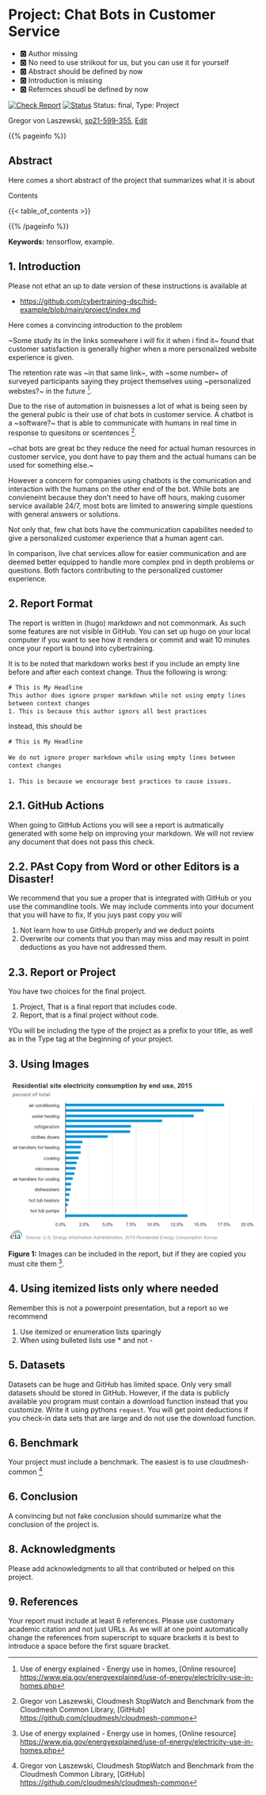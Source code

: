 # Project: Chat Bots in Customer Service

* :o2: Author missing
* :o2: No need to use striikout for us, but you can use it for yourself
* :o2: Abstract should be defined by now
* :o2: Introduction is missing
* :o2: Refernces shoudl be defined by now


[![Check Report](https://github.com/cybertraining-dsc/sp21-599-355/workflows/Check%20Report/badge.svg)](https://github.com/cybertraining-dsc/sp21-599-355/actions)
[![Status](https://github.com/cybertraining-dsc/sp21-599-355/workflows/Status/badge.svg)](https://github.com/cybertraining-dsc/sp21-599-355/actions)
Status: final, Type: Project


Gregor von Laszewski, [sp21-599-355](https://github.com/cybertraining-dsc/sp21-599-355/), [Edit](https://github.com/cybertraining-dsc/sp21-599-355/blob/main/project/project.md)

{{% pageinfo %}}

## Abstract

Here comes a short abstract of the project that summarizes what it is about

Contents

{{< table_of_contents >}}

{{% /pageinfo %}}

**Keywords:** tensorflow, example. 

## 1. Introduction

Please not ethat an up to date version of these instructions is available at

* <https://github.com/cybertraining-dsc/hid-example/blob/main/project/index.md>

Here comes a convincing introduction to the problem


~Some study its in the links somewhere i will fix it when i find it~ found that customer satisfaction is generally higher when a more personalized website experience is given.

The retention rate was ~in that same link~, with ~some number~ of surveyed participants saying they project themselves using ~personalized webstes?~ in the future [^1].


Due to the rise of automation in buisnesses a lot of what is being seen by the general publc is their use of chat bots in customer service. A chatbot is a ~software?~ that is able to communicate with humans in real time in response to quesitons or scentences [^2].

~chat bots are great bc they reduce the need for actual human resources in customer service, you dont have to pay them and the actual humans can be used for something else.~ 

However a concern for companies using chatbots is the comunication and interaction with the humans on the other end of the bot. While bots are convieneint because they don't need to have off hours, making cusomer service available 24/7, most bots are limited to answering simple questions with general answers or solutions. 

Not only that, few chat bots have the communication capabilites needed to give a personalized customer experience that a human agent can.

In comparison, live chat services allow for easier communication and are deemed better equipped to handle more complex pnd in depth problems or questions. Both factors contributing to the personalized customer experience. 



## 2. Report Format

The report is written in (hugo) markdown and not commonmark. As such some features are not visible in GitHub. You can 
set up hugo on your local computer if you want to see how it renders or commit and wait 10 minutes once your report is 
bound into cybertraining.

It is to be noted that markdown works best if you include an empty line before and after each context change. 
Thus the following is wrong:

```
# This is My Headline
This author does ignore proper markdown while not using empty lines between context changes
1. This is because this author ignors all best practices
```

Instead, this should be 

```
# This is My Headline

We do not ignore proper markdown while using empty lines between context changes

1. This is because we encourage best practices to cause issues.
```

## 2.1. GitHub Actions

When going to GitHub Actions you will see a report is autmatically generated with some help on improving your markdown. 
We will not review any document that does not pass this check.

## 2.2. PAst Copy from Word or other Editors is a Disaster!

We recommend that you sue a proper that is integrated with GitHub or you use the commandline tools. We may include 
comments into your document that you will have to fix, If you juys past copy you will 

1. Not learn how to use GitHub properly and we deduct points
2. Overwrite our coments that you than may miss and may result in point deductions as you have not addressed them.

## 2.3. Report or Project

You have two choices for the final project. 

1. Project, That is a final report that includes code.
2. Report, that is a final project without code.

YOu will be including the type of the project as a prefix to your title, as well as in the Type tag
at the beginning of your project.

## 3. Using Images

![Figure 1](https://github.com/cybertraining-dsc/fa20-523-314/raw/main/project/images/chart.png)

**Figure 1:** Images can be included in the report, but if they are copied you must cite them [^1].

## 4. Using itemized lists only where needed

Remember this is not a powerpoint presentation, but a report so we recommend

1. Use itemized or enumeration lists sparingly
2. When using bulleted lists use * and not - 

## 5. Datasets

Datasets can be huge and GitHub has limited space. Only very small datasets should be stored in GitHub.
However, if the data is publicly available you program must contain a download function instead that you customize.
Write it using pythons `request`. You will get point deductions if you check-in data sets that are large and do not use
the download function.

## 6. Benchmark

Your project must include a benchmark. The easiest is to use cloudmesh-common [^2]
 
## 6. Conclusion

A convincing but not fake conclusion should summarize what the conclusion of the project is.

## 8. Acknowledgments

Please add acknowledgments to all that contributed or helped on this project.

## 9. References

Your report must include at least 6 references. Please use customary academic citation and not just URLs. As we will at 
one point automatically change the references from superscript to square brackets it is best to introduce a space before 
the first square bracket.

[^1]: Use of energy explained - Energy use in homes, [Online resource] 
      <https://www.eia.gov/energyexplained/use-of-energy/electricity-use-in-homes.php>


[^2]: Gregor von Laszewski, Cloudmesh StopWatch and Benchmark from the Cloudmesh Common Library, [GitHub] 
      <https://github.com/cloudmesh/cloudmesh-common>

